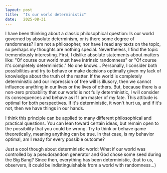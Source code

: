 ```yaml
---
layout: post
title:  "Is our world deterministic"
date:   2025-08-31
---
```


I have been thinking about a classic philosophical question: Is our world governed by absolute determinism, or is there some degree of randomness? I am not a philosopher, nor have I read any texts on the topic, so perhaps my thoughts are nothing special. Nevertheless, I find the topic tremendously interesting. First, I dislike absolute statements about matters like: "Of course our world must have intrinsic randomness" or "Of course it's completely deterministic." No one knows... Personally, I consider both possibilities and try to behave or make decisions optimally given my lack of knowledge about the truth of the matter. If the world is completely deterministic and our impression of free will is illusory, then we cannot influence anything in our lives or the lives of others. But, because there is a non-zero probability that our world is not fully deterministic, I will consider its consequences and behave as if I am master of my fate. This attitude is optimal for both perspectives. If it's deterministic, it won't hurt us, and if it's not, then we have things in our hands.

I think this principle can be applied to many different philosophical and practical questions. You can lean toward certain ideas, but remain open to the possibility that you could be wrong. Try to think or behave game theoretically, meaning anything can be true. In that case, is my behavior optimal, am I ready for every possible outcome?

Just a cool though about deterministic world: What if our world was controlled by a pseudorandom generator and God chose some seed during the Big Bang? Since then, everything has been deterministic, (but to us, observers, it could be indistinguishable from a world with randomness...)